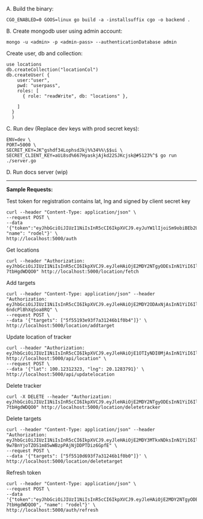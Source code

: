 A. Build the binary:

`CGO_ENABLED=0 GOOS=linux go build -a -installsuffix cgo -o backend .`

B. Create mongodb user using admin account:

`mongo -u <admin> -p <admin-pass> --authenticationDatabase admin`

Create user, db and collection:

```
use locations
db.createCollection("locationCol")
db.createUser( {
	user:"user",
	pwd: "userpass",
	roles: [
	  { role: "readWrite", db: "locations" },

	]
  }
  )
```

C. Run dev (Replace dev keys with prod secret keys):

    ENV=dev \
    PORT=5000 \
    SECRET_KEY=JK^gshdf34LophsdJkj%%34%%\$$ui \
    SECRET_CLIENT_KEY=aUi8sd%667HyaskjAjkd22SJKcjsk@#5123%^$ go run ./server.go

D. Run docs server (wip)

---

**Sample Requests:**

Test token for registration contains lat, lng and signed by client secret key

    curl --header "Content-Type: application/json" \
    --request POST \
    --data '{"token":"eyJhbGciOiJIUzI1NiIsInR5cCI6IkpXVCJ9.eyJuYW1lIjoiSm9obiBEb2UiLCJsYXQiOjE1MTYyMzkwMjIsImxuZyI6MX0.i7PQR48VJAClkce7QbZK9G15yTNfiMDgwkxCBgZxFGo", "name": "rodel"}' \
    http://localhost:5000/auth

Get locations

    curl --header "Authorization: eyJhbGciOiJIUzI1NiIsInR5cCI6IkpXVCJ9.eyJleHAiOjE2MDY2NTgyODEsInN1YiI6IlwiNWZjMjU3NjkxMWRjNzdmMWQzYTNmYjc5XCIifQ.zSeoRtwIfmsTNadnauy8msPV6FSZiEE-7tbHgdWDQO0" http://localhost:5000/location/fetch

Add targets

    curl --header "Content-Type: application/json" --header "Authorization: eyJhbGciOiJIUzI1NiIsInR5cCI6IkpXVCJ9.eyJleHAiOjE2MDY2ODAxNjAsInN1YiI6IlwiNWZjMmFjZTAxMWRjNzdmMWQzYTNmYjdhXCIifQ.xL67o2htUjragf78nnFuS_TQxA-6ndcPl8hXqSoa8RQ" \
    --request POST \
    --data '{"targets": ["5f55193e93f7a31246b1f0b4"]}' \
    http://localhost:5000/location/addtarget

Update location of tracker

    curl --header "Authorization: eyJhbGciOiJIUzI1NiIsInR5cCI6IkpXVCJ9.eyJleHAiOjE1OTIyNDI0MjAsInN1YiI6IlwiNWVlNjVmNzQ4MzU3NmNhZWZjMjg2NTg0XCIifQ.Q5WmOKl0PTh0z67BsdjJdXToilDKWmnJS1ZNPsS3m6M" http://localhost:5000/api/location" \
    --request POST \
    --data '{"lat": 100.12312323, "lng": 20.1283791}' \
    http://localhost:5000/api/updatelocation

Delete tracker

    curl -X DELETE --header "Authorization: eyJhbGciOiJIUzI1NiIsInR5cCI6IkpXVCJ9.eyJleHAiOjE2MDY2NTgyODEsInN1YiI6IlwiNWZjMjU3NjkxMWRjNzdmMWQzYTNmYjc5XCIifQ.zSeoRtwIfmsTNadnauy8msPV6FSZiEE-7tbHgdWDQO0" http://localhost:5000/location/deletetracker

Delete targets

    curl --header "Content-Type: application/json" --header "Authorization: eyJhbGciOiJIUzI1NiIsInR5cCI6IkpXVCJ9.eyJleHAiOjE2MDY3MTkxNDksInN1YiI6IlwiNWZjMmFjZTAxMWRjNzdmMWQzYTNmYjdhXCIifQ.2Zkt-9w7BnYjoTZOS1m85wWBzpPAjNjDDPTDiz6GpfE" \
    --request POST \
    --data '{"targets": ["5f5510d693f7a31246b1f0b0"]}' \
    http://localhost:5000/location/deletetarget

Refresh token

    curl --header "Content-Type: application/json" \
    --request POST \
    --data '{"token":"eyJhbGciOiJIUzI1NiIsInR5cCI6IkpXVCJ9.eyJleHAiOjE2MDY2NTgyODEsInN1YiI6IlwiNWZjMjU3NjkxMWRjNzdmMWQzYTNmYjc5XCIifQ.zSeoRtwIfmsTNadnauy8msPV6FSZiEE-7tbHgdWDQO0", "name": "rodel"}' \
    http://localhost:5000/auth/refresh
